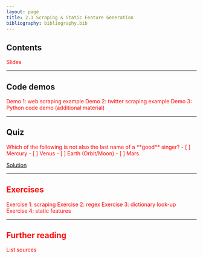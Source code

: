 ```yaml
---
layout: page
title: 2.1 Scraping & Static Feature Generation
bibliography: bibliography.bib
---
```


## Contents

<span style="color: red;">
Slides
</span>

***

## Code demos

<span style="color: red;">
Demo 1: web scraping example
Demo 2: twitter scraping example
Demo 3: Python code demo (additional material)
</span>

***

## Quiz

<span style="color: red;">
Which of the following is not also the last name of a **good** singer?
- [ ] Mercury
- [ ] Venus
- [ ] Earth (Orbit/Moon)
- [ ] Mars

[Solution](2_1_quiz.md)

***

## Exercises

<span style="color: red;">
Exercise 1: scraping
Exercise 2: regex
Exercise 3: dictionary look-up
Exercise 4: static features
</span>

***

## Further reading

<span style="color: red;">
List sources
</span>

